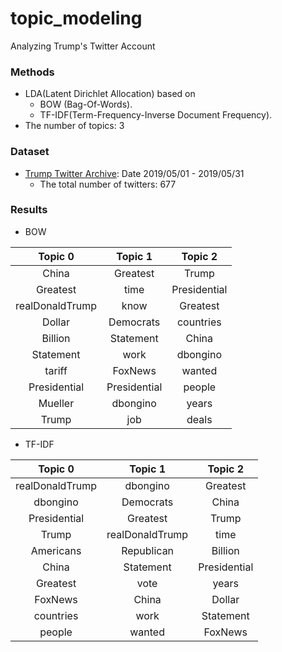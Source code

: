 [trump_twitter_archive]: http://www.trumptwitterarchive.com/archive "Trump Twitter Archive"

# topic_modeling
Analyzing Trump's Twitter Account

### Methods
- LDA(Latent Dirichlet Allocation) based on 
  - BOW (Bag-Of-Words).
  - TF-IDF(Term-Frequency-Inverse Document Frequency).
- The number of topics: 3


### Dataset
- [Trump Twitter Archive][trump_twitter_archive]: Date 2019/05/01 - 2019/05/31
  - The total number of twitters: 677
  
  
### Results
- BOW


**Topic 0**|**Topic 1**|**Topic 2**
:-----:|:-----:|:-----:
China|Greatest|Trump
Greatest|time|Presidential
realDonaldTrump|know|Greatest
Dollar|Democrats|countries
Billion|Statement|China
Statement|work|dbongino
tariff|FoxNews|wanted
Presidential|Presidential|people
Mueller|dbongino|years
Trump|job|deals


- TF-IDF


**Topic 0**|**Topic 1**|**Topic 2**
:-----:|:-----:|:-----:
realDonaldTrump|dbongino|Greatest
dbongino|Democrats|China
Presidential|Greatest|Trump
Trump|realDonaldTrump|time
Americans|Republican|Billion
China|Statement|Presidential
Greatest|vote|years
FoxNews|China|Dollar
countries|work|Statement
people|wanted|FoxNews
